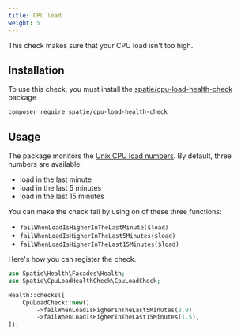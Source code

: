 ```yaml
---
title: CPU load
weight: 5
---
```


This check makes sure that your CPU load isn't too high.

## Installation

To use this check, you must install the [spatie/cpu-load-health-check](https://github.com/spatie/cpu-load-health-check) package

```bash
composer require spatie/cpu-load-health-check
```

## Usage

The package monitors the [Unix CPU load numbers](https://www.tecmint.com/understand-linux-load-averages-and-monitor-performance/). By default, three numbers are available:

- load in the last minute
- load in the last 5 minutes
- load in the last 15 minutes

You can make the check fail by using on of these three functions:

- `failWhenLoadIsHigherInTheLastMinute($load)`
- `failWhenLoadIsHigherInTheLast5Minutes($load)`
- `failWhenLoadIsHigherInTheLast15Minutes($load)`

Here's how you can register the check.

```php
use Spatie\Health\Facades\Health;
use Spatie\CpuLoadHealthCheck\CpuLoadCheck;

Health::checks([
    CpuLoadCheck::new()
        ->failWhenLoadIsHigherInTheLast5Minutes(2.0)
        ->failWhenLoadIsHigherInTheLast15Minutes(1.5),
]);
```
